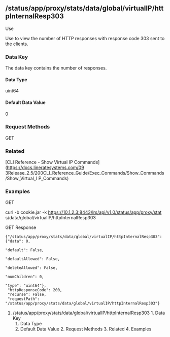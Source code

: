 ## /status/app/proxy/stats/data/global/virtualIP/httpInternalResp303

Use

Use to view the number of HTTP responses with response code 303 sent to the
clients.

### Data Key

The data key contains the number of responses.

#### Data Type

uint64

#### Default Data Value

0

### Request Methods

GET

### Related

[CLI Reference - Show Virtual IP Commands](https://docs.lineratesystems.com/09
3Release_2.5/200CLI_Reference_Guide/Exec_Commands/Show_Commands/Show_Virtual_I
P_Commands)

### Examples

GET

curl -b cookie.jar -k https://10.1.2.3:8443/lrs/api/v1.0/status/app/proxy/stat
s/data/global/virtualIP/httpInternalResp303

GET Response

    
    {"/status/app/proxy/stats/data/global/virtualIP/httpInternalResp303": {"data": 0,
                                                                            "default": False,
                                                                            "defaultAllowed": False,
                                                                            "deleteAllowed": False,
                                                                            "numChildren": 0,
                                                                            "type": "uint64"},
     "httpResponseCode": 200,
     "recurse": False,
     "requestPath": "/status/app/proxy/stats/data/global/virtualIP/httpInternalResp303"}
    

  1. /status/app/proxy/stats/data/global/virtualIP/httpInternalResp303
    1. Data Key
      1. Data Type
      2. Default Data Value
    2. Request Methods
    3. Related
    4. Examples

